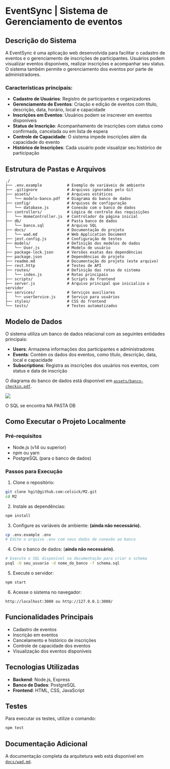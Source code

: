 # EventSync | Sistema de Gerenciamento de eventos

## Descrição do Sistema

A EventSync é uma aplicação web desenvolvida para facilitar o cadastro de eventos e o gerenciamento de inscrições de participantes. Usuários podem visualizar eventos disponíveis, realizar inscrições e acompanhar seu status. O sistema também permite o gerenciamento dos eventos por parte de administradores.

### Características principais:

- **Cadastro de Usuários**: Registro de participantes e organizadores
- **Gerenciamento de Eventos**: Criação e edição de eventos com título, descrição, data, horário, local e capacidade
- **Inscrições em Eventos**: Usuários podem se inscrever em eventos disponíveis
- **Status de Inscrição**: Acompanhamento de inscrições com status como confirmada, cancelada ou em lista de espera
- **Controle de Capacidade**: O sistema impede inscrições além da capacidade do evento
- **Histórico de Inscrições**: Cada usuário pode visualizar seu histórico de participação

## Estrutura de Pastas e Arquivos

```
./
├── .env.example           # Exemplo de variáveis de ambiente
├── .gitignore             # Arquivos ignorados pelo Git
├── assets/                # Arquivos estáticos
│   └── modelo-banco.pdf   # Diagrama do banco de dados
├── config/                # Arquivos de configuração
│   └── database.js        # Conexão com o banco de dados
├── controllers/           # Lógica de controle das requisições
│   └── HomeController.js  # Controlador da página inicial
├── db/                    # Pasta banco de dados
│   └── banco.sql          # Arquivo SQL
├── docs/                  # Documentação do projeto
│   └── wad.md             # Web Application Document
├── jest.config.js         # Configuração de testes
├── models/                # Definição dos modelos de dados
│   └── User.js            # Modelo de usuário
├── package-lock.json      # Versões exatas das dependências
├── package.json           # Dependências do projeto
├── readme.md              # Documentação do projeto (este arquivo)
├── rest.http              # Testes de API
├── routes/                # Definição das rotas do sistema
│   └── index.js           # Rotas principais
├── scripts/               # Scripts do frontend
├── server.js              # Arquivo principal que inicializa o servidor
├── services/              # Serviços auxiliares
│   └── userService.js     # Serviço para usuários
├── styles/                # CSS do frontend
└── tests/                 # Testes automatizados
```

## Modelo de Dados

O sistema utiliza um banco de dados relacional com as seguintes entidades principais:

- **Users**: Armazena informações dos participantes e administradores
- **Events**: Contém os dados dos eventos, como título, descrição, data, local e capacidade
- **Subscriptions**: Registra as inscrições dos usuários nos eventos, com status e data de inscrição

O diagrama do banco de dados está disponível em <a href="./assets/modelo-banco.pdf">`assets/banco-checkin.pdf`</a>.<br>

<img src="./assets/modelo-banco.svg">

O SQL se encontra NA PASTA DB

## Como Executar o Projeto Localmente

### Pré-requisitos

- Node.js (v14 ou superior)
- npm ou yarn
- PostgreSQL (para o banco de dados)

### Passos para Execução

1. Clone o repositório:

```bash
git clone hgit@github.com:celsick/M2.git
cd M2
```

2. Instale as dependências:

```bash
npm install
```

3. Configure as variáveis de ambiente: **(ainda não necessário).**

```bash
cp .env.example .env
# Edite o arquivo .env com seus dados de conexão ao banco
```

4. Crie o banco de dados: (**ainda não necessário).**

```bash
# Execute o SQL disponível na documentação para criar o schema
psql -U seu_usuario -d nome_do_banco -f schema.sql
```

5. Execute o servidor:

```bash
npm start
```

6. Acesse o sistema no navegador:

```
http://localhost:3000 ou http://127.0.0.1:3000/
```

## Funcionalidades Principais

- Cadastro de eventos
- Inscrição em eventos
- Cancelamento e histórico de inscrições
- Controle de capacidade dos eventos
- Visualização dos eventos disponíveis

## Tecnologias Utilizadas

- **Backend**: Node.js, Express
- **Banco de Dados**: PostgreSQL
- **Frontend**: HTML, CSS, JavaScript

## Testes

Para executar os testes, utilize o comando:

```bash
npm test
```

## Documentação Adicional

A documentação completa da arquitetura web está disponível em <a href="./docs/wad.md">`docs/wad.md`</a>.
